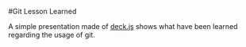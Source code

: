#Git Lesson Learned

A simple presentation made of [deck.js](http://imakewebthings.com/deck.js/) shows what have been learned regarding the usage of git.


